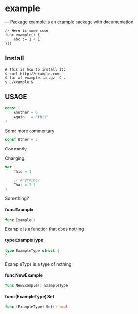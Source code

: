# example
--
Package example is an example package with documentation

	// Here is some code
	func example() {
		abc := 1 + 1
	}()

## Install

	# This is how to install it:
	$ curl http://example.com
	$ tar xf example.tar.gz -C .
	$ ./example &

## USAGE

```go
const (
	Another = 0
	Again   = "this"
)
```
Some more commentary

```go
const Other = 3
```
Constantly,

Changing.

```go
var (
	This = 1

	// Anything?
	That = 2.1
)
```
Something?

#### func  Example

```go
func Example()
```
Example is a function that does nothing

#### type ExampleType

```go
type ExampleType struct {
}
```

ExampleType is a type of nothing

#### func  NewExample

```go
func NewExample() ExampleType
```

#### func (ExampleType) Set

```go
func (ExampleType) Set() bool
```


